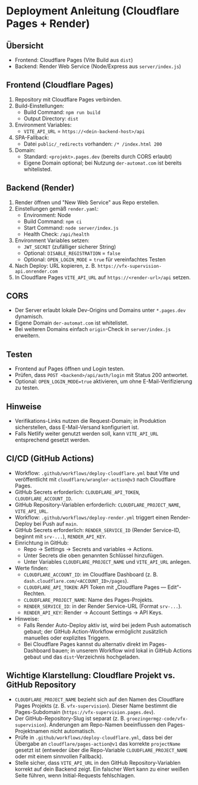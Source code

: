 # Deployment Anleitung (Cloudflare Pages + Render)

## Übersicht
- Frontend: Cloudflare Pages (Vite Build aus `dist`)
- Backend: Render Web Service (Node/Express aus `server/index.js`)

## Frontend (Cloudflare Pages)
1. Repository mit Cloudflare Pages verbinden.
2. Build-Einstellungen:
   - Build Command: `npm run build`
   - Output Directory: `dist`
3. Environment Variables:
   - `VITE_API_URL` = `https://<dein-backend-host>/api`
4. SPA-Fallback:
   - Datei `public/_redirects` vorhanden: `/* /index.html 200`
5. Domain:
   - Standard: `<projekt>.pages.dev` (bereits durch CORS erlaubt)
   - Eigene Domain optional; bei Nutzung `der-automat.com` ist bereits whitelisted.

## Backend (Render)
1. Render öffnen und "New Web Service" aus Repo erstellen.
2. Einstellungen gemäß `render.yaml`:
   - Environment: Node
   - Build Command: `npm ci`
   - Start Command: `node server/index.js`
   - Health Check: `/api/health`
3. Environment Variables setzen:
   - `JWT_SECRET` (zufälliger sicherer String)
   - Optional: `DISABLE_REGISTRATION` = `false`
   - Optional: `OPEN_LOGIN_MODE` = `true` für vereinfachtes Testen
4. Nach Deploy: URL kopieren, z. B. `https://vfx-supervision-api.onrender.com`
5. In Cloudflare Pages `VITE_API_URL` auf `https://<render-url>/api` setzen.

## CORS
- Der Server erlaubt lokale Dev-Origins und Domains unter `*.pages.dev` dynamisch.
- Eigene Domain `der-automat.com` ist whitelistet.
- Bei weiteren Domains einfach `origin`-Check in `server/index.js` erweitern.

## Testen
- Frontend auf Pages öffnen und Login testen.
- Prüfen, dass `POST <backend>/api/auth/login` mit Status 200 antwortet.
- Optional: `OPEN_LOGIN_MODE=true` aktivieren, um ohne E-Mail-Verifizierung zu testen.

## Hinweise
- Verifikations-Links nutzen die Request-Domain; in Produktion sicherstellen, dass E-Mail-Versand konfiguriert ist.
- Falls Netlify weiter genutzt werden soll, kann `VITE_API_URL` entsprechend gesetzt werden.

## CI/CD (GitHub Actions)
- Workflow: `.github/workflows/deploy-cloudflare.yml` baut Vite und veröffentlicht mit `cloudflare/wrangler-action@v3` nach Cloudflare Pages.
- GitHub Secrets erforderlich: `CLOUDFLARE_API_TOKEN`, `CLOUDFLARE_ACCOUNT_ID`.
- GitHub Repository-Variablen erforderlich: `CLOUDFLARE_PROJECT_NAME`, `VITE_API_URL`.
- Workflow: `.github/workflows/deploy-render.yml` triggert einen Render-Deploy bei Push auf `main`.
- GitHub Secrets erforderlich: `RENDER_SERVICE_ID` (Render Service-ID, beginnt mit `srv-...`), `RENDER_API_KEY`.
- Einrichtung in GitHub:
  - Repo → Settings → Secrets and variables → Actions.
  - Unter Secrets die oben genannten Schlüssel hinzufügen.
  - Unter Variables `CLOUDFLARE_PROJECT_NAME` und `VITE_API_URL` anlegen.
- Werte finden:
  - `CLOUDFLARE_ACCOUNT_ID`: im Cloudflare Dashboard (z. B. `dash.cloudflare.com/<ACCOUNT_ID>/pages`).
  - `CLOUDFLARE_API_TOKEN`: API Token mit „Cloudflare Pages — Edit“-Rechten.
  - `CLOUDFLARE_PROJECT_NAME`: Name des Pages-Projekts.
  - `RENDER_SERVICE_ID`: in der Render Service-URL (Format `srv-...`).
  - `RENDER_API_KEY`: Render → Account Settings → API Keys.
- Hinweise:
  - Falls Render Auto-Deploy aktiv ist, wird bei jedem Push automatisch gebaut; der GitHub Action-Workflow ermöglicht zusätzlich manuelles oder explizites Triggern.
  - Bei Cloudflare Pages kannst du alternativ direkt im Pages-Dashboard bauen; in unserem Workflow wird lokal in GitHub Actions gebaut und das `dist`-Verzeichnis hochgeladen.

## Wichtige Klarstellung: Cloudflare Projekt vs. GitHub Repository
- `CLOUDFLARE_PROJECT_NAME` bezieht sich auf den Namen des Cloudflare Pages Projekts (z. B. `vfx-supervision`). Dieser Name bestimmt die Pages-Subdomain (`https://vfx-supervision.pages.dev`).
- Der GitHub-Repository-Slug ist separat (z. B. `groezingermgz-code/vfx-supervision`). Änderungen am Repo-Namen beeinflussen den Pages-Projektnamen nicht automatisch.
- Prüfe in `.github/workflows/deploy-cloudflare.yml`, dass bei der Übergabe an `cloudflare/pages-action@v1` das korrekte `projectName` gesetzt ist (entweder über die Repo-Variable `CLOUDFLARE_PROJECT_NAME` oder mit einem sinnvollen Fallback).
- Stelle sicher, dass `VITE_API_URL` in den GitHub Repository-Variablen korrekt auf dein Backend zeigt. Ein falscher Wert kann zu einer weißen Seite führen, wenn Initial-Requests fehlschlagen.